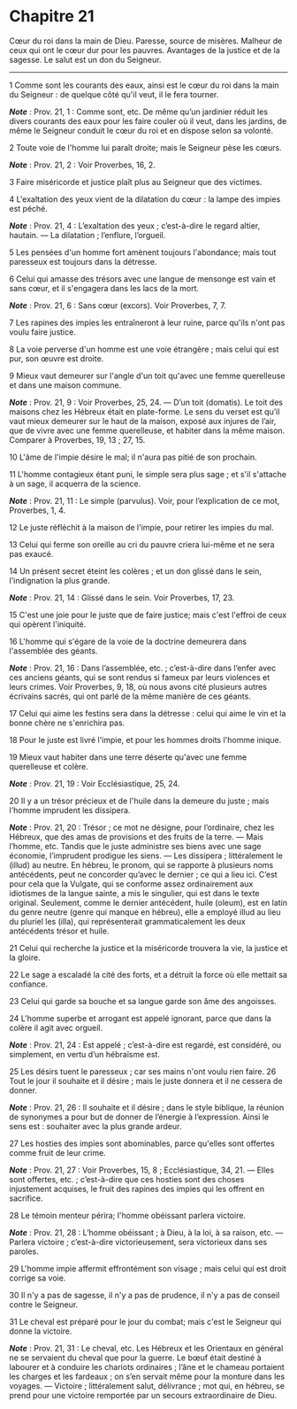 # Chapitre 21

Cœur du roi dans la main de Dieu.
Paresse, source de misères.
Malheur de ceux qui ont le cœur dur pour les pauvres.
Avantages de la justice et de la sagesse.
Le salut est un don du Seigneur.

***

1 Comme sont les courants des eaux, ainsi est le cœur du roi dans la main du Seigneur : de quelque côté qu'il veut, il le fera tourner.

***Note*** :  Prov. 21, 1 : Comme sont, etc. De même qu’un jardinier réduit les divers courants des eaux pour les faire couler où il veut, dans les jardins, de même le Seigneur conduit le cœur du roi et en dispose selon sa volonté.


2 Toute voie de l'homme lui paraît droite; mais le Seigneur pèse les cœurs.

***Note*** :  Prov. 21, 2 : Voir Proverbes, 16, 2.


3 Faire miséricorde et justice plaît plus au Seigneur que des victimes.


4 L'exaltation des yeux vient de la dilatation du cœur : la lampe des impies est péché.

***Note*** :  Prov. 21, 4 : L’exaltation des yeux ; c’est-à-dire le regard altier, hautain. ― La dilatation ; l’enflure, l’orgueil.


5 Les pensées d'un homme fort amènent toujours l'abondance; mais tout paresseux est toujours dans la détresse.


6 Celui qui amasse des trésors avec une langue de mensonge est vain et sans cœur, et il s'engagera dans les lacs de la mort.

***Note*** :  Prov. 21, 6 : Sans cœur (excors). Voir Proverbes, 7, 7.


7 Les rapines des impies les entraîneront à leur ruine, parce qu'ils n'ont pas voulu faire justice.


8 La voie perverse d'un homme est une voie étrangère ; mais celui qui est pur, son œuvre est droite.


9 Mieux vaut demeurer sur l'angle d'un toit qu'avec une femme querelleuse et dans une maison commune.

***Note*** :  Prov. 21, 9 : Voir Proverbes, 25, 24. ― D’un toit (domatis). Le toit des maisons chez les Hébreux était en plate-forme. Le sens du verset est qu’il vaut mieux demeurer sur le haut de la maison, exposé aux injures de l’air, que de vivre avec une femme querelleuse, et habiter dans la même maison. Comparer à Proverbes, 19, 13 ; 27, 15.


10 L'âme de l'impie désire le mal; il n'aura pas pitié de son prochain.


11 L'homme contagieux étant puni, le simple sera plus sage ; et s'il s'attache à un sage, il acquerra de la science.

***Note*** :  Prov. 21, 11 : Le simple (parvulus). Voir, pour l’explication de ce mot, Proverbes, 1, 4.


12 Le juste réfléchit à la maison de l'impie, pour retirer les impies du mal.


13 Celui qui ferme son oreille au cri du pauvre criera lui-même et ne sera pas exaucé.


14 Un présent secret éteint les colères ; et un don glissé dans le sein, l'indignation la plus grande.

***Note*** :  Prov. 21, 14 : Glissé dans le sein. Voir Proverbes, 17, 23.


15 C'est une joie pour le juste que de faire justice; mais c'est l'effroi de ceux qui opèrent l'iniquité.


16 L'homme qui s'égare de la voie de la doctrine demeurera dans l'assemblée des géants.

***Note*** :  Prov. 21, 16 : Dans l’assemblée, etc. ; c’est-à-dire dans l’enfer avec ces anciens géants, qui se sont rendus si fameux par leurs violences et leurs crimes. Voir Proverbes, 9, 18, où nous avons cité plusieurs autres écrivains sacrés, qui ont parlé de la même manière de ces géants.


17 Celui qui aime les festins sera dans la détresse : celui qui aime le vin et la bonne chère ne s'enrichira pas.


18 Pour le juste est livré l'impie, et pour les hommes droits l'homme inique.


19 Mieux vaut habiter dans une terre déserte qu'avec une femme querelleuse et colère.

***Note*** :  Prov. 21, 19 : Voir Ecclésiastique, 25, 24.


20 Il y a un trésor précieux et de l'huile dans la demeure du juste ; mais l'homme imprudent les dissipera.

***Note*** :  Prov. 21, 20 : Trésor ; ce mot ne désigne, pour l’ordinaire, chez les Hébreux, que des amas de provisions et des fruits de la terre. ― Mais l’homme, etc. Tandis que le juste administre ses biens avec une sage économie, l’imprudent prodigue les siens. ― Les dissipera ; littéralement le (illud) au neutre. En hébreu, le pronom, qui se rapporte à plusieurs noms antécédents, peut ne concorder qu’avec le dernier ; ce qui a lieu ici. C’est pour cela que la Vulgate, qui se conforme assez ordinairement aux idiotismes de la langue sainte, a mis le singulier, qui est dans le texte original. Seulement, comme le dernier antécédent, huile (oleum), est en latin du genre neutre (genre qui manque en hébreu), elle a employé illud au lieu du pluriel les (illa), qui représenterait grammaticalement les deux antécédents trésor et huile.


21 Celui qui recherche la justice et la miséricorde trouvera la vie, la justice et la gloire.


22 Le sage a escaladé la cité des forts, et a détruit la force où elle mettait sa confiance.


23 Celui qui garde sa bouche et sa langue garde son âme des angoisses.


24 L'homme superbe et arrogant est appelé ignorant, parce que dans la colère il agit avec orgueil.

***Note*** :  Prov. 21, 24 : Est appelé ; c’est-à-dire est regardé, est considéré, ou simplement, en vertu d’un hébraïsme est.


25 Les désirs tuent le paresseux ; car ses mains n'ont voulu rien faire. 26 Tout le jour il souhaite et il désire ; mais le juste donnera et il ne cessera de donner.

***Note*** :  Prov. 21, 26 : Il souhaite et il désire ; dans le style biblique, la réunion de synonymes a pour but de donner de l’énergie à l’expression. Ainsi le sens est : souhaiter avec la plus grande ardeur.


27 Les hosties des impies sont abominables, parce qu'elles sont offertes comme fruit de leur crime.

***Note*** :  Prov. 21, 27 : Voir Proverbes, 15, 8 ; Ecclésiastique, 34, 21. ― Elles sont offertes, etc. ; c’est-à-dire que ces hosties sont des choses injustement acquises, le fruit des rapines des impies qui les offrent en sacrifice.


28 Le témoin menteur périra; l'homme obéissant parlera victoire.

***Note*** :  Prov. 21, 28 : L’homme obéissant ; à Dieu, à la loi, à sa raison, etc. ― Parlera victoire ; c’est-à-dire victorieusement, sera victorieux dans ses paroles.


29 L'homme impie affermit effrontément son visage ; mais celui qui est droit corrige sa voie.


30 Il n'y a pas de sagesse, il n'y a pas de prudence, il n'y a pas de conseil contre le Seigneur.


31 Le cheval est préparé pour le jour du combat; mais c'est le Seigneur qui donne la victoire.

***Note*** :  Prov. 21, 31 : Le cheval, etc. Les Hébreux et les Orientaux en général ne se servaient du cheval que pour la guerre. Le bœuf était destiné à labourer et à conduire les chariots ordinaires ; l’âne et le chameau portaient les charges et les fardeaux ; on s’en servait même pour la monture dans les voyages. ― Victoire ; littéralement salut, délivrance ; mot qui, en hébreu, se prend pour une victoire remportée par un secours extraordinaire de Dieu.

